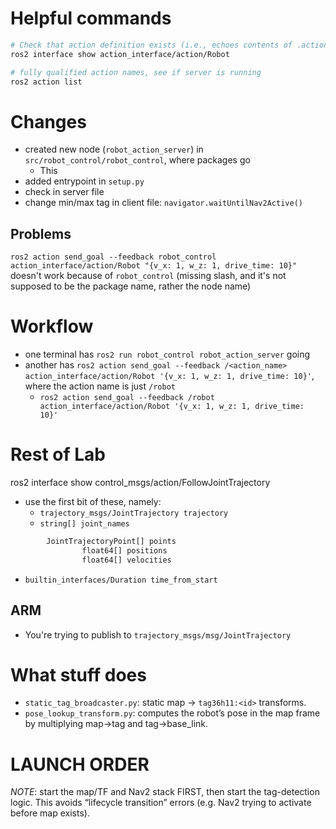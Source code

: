 # Helpful commands

```sh
# Check that action definition exists (i.e., echoes contents of .action file)
ros2 interface show action_interface/action/Robot 

# fully qualified action names, see if server is running
ros2 action list 
```


# Changes
- created new node (`robot_action_server`) in `src/robot_control/robot_control`, where packages go
  - This 
- added entrypoint in `setup.py`
- check in server file
- change min/max tag in client file: `navigator.waitUntilNav2Active()`


## Problems
`ros2 action send_goal --feedback robot_control action_interface/action/Robot
"{v_x: 1, w_z: 1, drive_time: 10}"` doesn't work because of `robot_control`
(missing slash, and it's not supposed to be the package name, rather the node
name)

# Workflow
- one terminal has `ros2 run robot_control robot_action_server` going
- another has `ros2 action send_goal --feedback /<action_name>
  action_interface/action/Robot '{v_x: 1, w_z: 1, drive_time: 10}'`, where the
action name is just `/robot` 
  - `ros2 action send_goal --feedback /robot action_interface/action/Robot
    '{v_x: 1, w_z: 1, drive_time: 10}'`


# Rest of Lab
ros2 interface show control_msgs/action/FollowJointTrajectory 
- use the first bit of these, namely:
  - `trajectory_msgs/JointTrajectory trajectory`
  - `string[] joint_names`
```sh
        JointTrajectoryPoint[] points
                float64[] positions
                float64[] velocities
```
  - `builtin_interfaces/Duration time_from_start`

## ARM 
- You're trying to publish to `trajectory_msgs/msg/JointTrajectory`


# What stuff does
- `static_tag_broadcaster.py`: static map -> `tag36h11:<id>` transforms.
- `pose_lookup_transform.py`: computes the robot’s pose in the map frame by multiplying map->tag and tag->base_link.

# LAUNCH ORDER
*NOTE*: start the map/TF and Nav2 stack FIRST, then start the tag-detection logic. This avoids “lifecycle transition” errors (e.g. Nav2 trying to activate before map exists).

